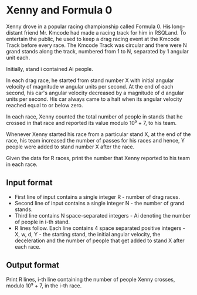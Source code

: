 # Xenny and Formula 0

Xenny drove in a popular racing championship called Formula 0. His long-distant friend Mr. Kmcode had made a racing track for him in RSQLand. To entertain the public, he used to keep a drag racing event at the Kmcode Track before every race. The Kmcode Track was circular and there were N grand stands along the track, numbered from 1 to N, separated by 1 angular unit each.

Initially, stand i contained Ai people.

In each drag race, he started from stand number X with initial angular velocity of magnitude w angular units per second. At the end of each second, his car's angular velocity decreased by a magnitude of d angular units per second. His car always came to a halt when its angular velocity reached equal to or below zero.

In each race, Xenny counted the total number of people in stands that he crossed in that race and reported its value modulo 10⁹ + 7, to his team.

Whenever Xenny started his race from a particular stand X, at the end of the race, his team increased the number of passes for his races and hence, Y people were added to stand number X after the race.

Given the data for R races, print the number that Xenny reported to his team in each race.

## Input format

- First line of input contains a single integer R - number of drag races.
- Second line of input contains a single integer N - the number of grand stands.
- Third line contains N space-separated integers - Ai denoting the number of people in i-th stand.
- R lines follow. Each line contains 4 space separated positive integers - X, w, d, Y - the starting stand, the initial angular velocity, the deceleration and the number of people that get added to stand X after each race.

## Output format

Print R lines, i-th line containing the number of people Xenny crosses, modulo 10⁹ + 7, in the i-th race.

